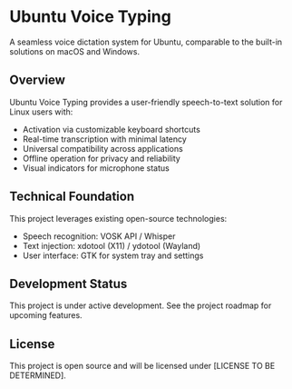 # Ubuntu Voice Typing

A seamless voice dictation system for Ubuntu, comparable to the built-in solutions on macOS and Windows.

## Overview

Ubuntu Voice Typing provides a user-friendly speech-to-text solution for Linux users with:

- Activation via customizable keyboard shortcuts
- Real-time transcription with minimal latency
- Universal compatibility across applications
- Offline operation for privacy and reliability
- Visual indicators for microphone status

## Technical Foundation

This project leverages existing open-source technologies:
- Speech recognition: VOSK API / Whisper
- Text injection: xdotool (X11) / ydotool (Wayland)
- User interface: GTK for system tray and settings

## Development Status

This project is under active development. See the project roadmap for upcoming features.

## License

This project is open source and will be licensed under [LICENSE TO BE DETERMINED].